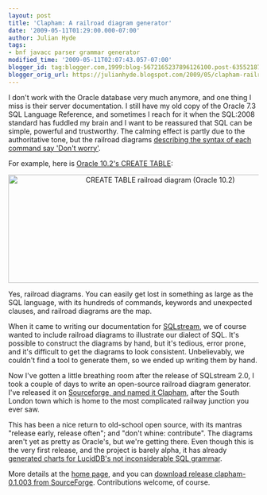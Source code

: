 ```yaml
---
layout: post
title: 'Clapham: A railroad diagram generator'
date: '2009-05-11T01:29:00.000-07:00'
author: Julian Hyde
tags:
- bnf javacc parser grammar generator
modified_time: '2009-05-11T02:07:43.057-07:00'
blogger_id: tag:blogger.com,1999:blog-5672165237896126100.post-6355218775713867132
blogger_orig_url: https://julianhyde.blogspot.com/2009/05/clapham-railroad-diagram-generator.html
---
```


I don't work with the Oracle database very much anymore, and one thing
I miss is their server documentation. I still have my old copy of the
Oracle 7.3 SQL Language Reference, and sometimes I reach for it when
the SQL:2008 standard has fuddled my brain and I want to be reassured
that SQL can be simple, powerful and trustworthy. The calming effect
is partly due to the authoritative tone, but the railroad diagrams
[describing the syntax of each command say 'Don't worry'](https://download.oracle.com/docs/cd/B19306_01/server.102/b14200/statements_7002.htm).

For example, here is
[Oracle 10.2's CREATE TABLE](https://download.oracle.com/docs/cd/B19306_01/server.102/b14200/statements_7002.htm):

<a onblur="try {parent.deselectBloggerImageGracefully();} catch(e) {}"
    href="/assets/img/relational_table.gif">
  <img style="margin: 0px auto 10px; display: block; text-align: center; cursor: pointer; width: 596px; height: 218px;"
    src="/assets/img/relational_table.gif"
    alt="CREATE TABLE railroad diagram (Oracle 10.2)" border="0" />
</a>

Yes, railroad diagrams. You can easily get lost in something as large
as the SQL language, with its hundreds of commands, keywords and
unexpected clauses, and railroad diagrams are the map.

When it came to writing our documentation for
[SQLstream](https://www.sqlstream.com/), we of course wanted to
include railroad diagrams to illustrate our dialect of SQL. It's
possible to construct the diagrams by hand, but it's tedious, error
prone, and it's difficult to get the diagrams to look
consistent. Unbelievably, we couldn't find a tool to generate them, so
we ended up writing them by hand.

Now I've gotten a little breathing room after the release of SQLstream
2.0, I took a couple of days to write an open-source railroad diagram
generator. I've released it on
[Sourceforge, and named it Clapham](https://sourceforge.net/projects/clapham),
after the South London town which is home to the most
complicated railway junction you ever saw.

This has been a nice return to old-school open source, with its
mantras "release early, release often"; and "don't whine:
contribute". The diagrams aren't yet as pretty as Oracle's, but we're
getting there. Even though this is the very first release, and the
project is barely alpha, it has already
[generated charts for LucidDB's not inconsiderable SQL grammar](http://clapham.hydromatic.net/farrago/).

More details at the [home page](http://clapham.hydromatic.net/),
and you can
[download release clapham-0.1.003 from SourceForge](https://sourceforge.net/project/showfiles.php?group_id=243703&amp;package_id=297002&amp;release_id=681840).
Contributions welcome, of course.
